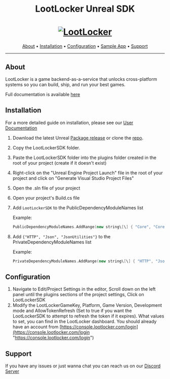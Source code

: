 <h1 align="center">LootLocker Unreal SDK</h1>

<h1 align="center">
  <a href="https://www.lootlocker.io/"><img src="https://s3.eu-west-1.amazonaws.com/cdn.lootlocker.io/public/lootlocker-github-bg.png" alt="LootLocker"></a>
</h1>

<p align="center">
  <a href="#about">About</a> •
  <a href="#Installation">Installation</a> •
  <a href="#configuration">Configuration</a> •
  <a href="#sample-app">Sample App</a> •
  <a href="#support">Support</a>
</p>

---

## About

LootLocker is a game backend-as-a-service that unlocks cross-platform systems so you can build, ship, and run your best games.

Full documentation is available [here](https://docs.lootlocker.com/)

## Installation

For a more detailed guide on installation, please see our [User Documentation](https://docs.lootlocker.com/getting-started/unreal-tutorials/getting-started-with-unreal)

1. Download the latest Unreal [Package release](https://github.com/LootLocker/unreal-sdk/releases) or clone the [repo](https://github.com/LootLocker/unreal-sdk/releases).
2. Copy the LootLockerSDK folder.
3. Paste the LootLockerSDK folder into the plugins folder created in the root of your project (create if it doesn't exist)
4. Right-click on the "Unreal Engine Project Launch" file in the root of your project and click on "Generate Visual Studio Project Files"
5. Open the .sln file of your project
6. Open your project's Build.cs file
7. Add `LootLockerSDK` to the PublicDependencyModuleNames list

    Example: 
    ```cpp
    PublicDependencyModuleNames.AddRange(new string\[\] { "Core", "CoreUObject", "Engine", "InputCore", "LootLockerSDK" });
    ```
8. Add `{"HTTP", "Json", "JsonUtilities"}` to the PrivateDependencyModuleNames list

    Example: 
    ```cpp
    PrivateDependencyModuleNames.AddRange(new string\[\] { "HTTP", "Json", "JsonUtilities" });
    ```

## Configuration

1. Navigate to Edit/Project Settings in the editor, Scroll down on the left panel until the plugins sections of the project settings, Click on LootLockerSDK
2. Modify the LootLockerGameKey, Platform, Game Version, Development mode and AllowTokenRefresh (Set to true if you want the LootLockerSDK to attempt to refresh the token if it expires). What values to set, you can find in the LootLocker dashboard. You should already have an account from [https://console.lootlocker.com/login](https://console.lootlocker.com/login "https://console.lootlocker.com/login")

## Support

If you have any issues or just wanna chat you can reach us on our [Discord Server](https://discord.lootlocker.io/)
